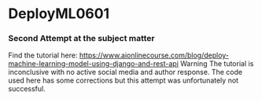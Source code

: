 # DeployML0601

### Second Attempt at the subject matter

Find the tutorial here: https://www.aionlinecourse.com/blog/deploy-machine-learning-model-using-django-and-rest-api
Warning 
The tutorial is inconclusive with no active social media and author response.
The code used here has some corrections but this attempt was unfortunately not successful.
